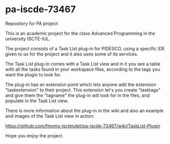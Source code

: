 # pa-iscde-73467
Repository for PA project

This is an academic project for the class Advanced Programming in the university ISCTE-IUL.

The project consists of a Task List plug-in for PIDESCO, using a specific IDE given to us for the project and it also uses some of its services.

The Task List plug-in comes with a Task List view and in it you see a table with all the tasks found in your workspace files, according to the tags you want the plugin to look for.

The plug-in has an extension point which lets anyone add the extension "taskextension" to their project. This extension let's you create "tasktags" and give them the "tagname" the plug-in will look for in the files, and populate in the Task List view. 

There is more information about the plug-in in the wiki and also an example and images of the Task List view in action: 

https://github.com/fmvms-iscteiulpt/pa-iscde-73467/wiki/TaskList-Plugin

Hope you enjoy the project.
